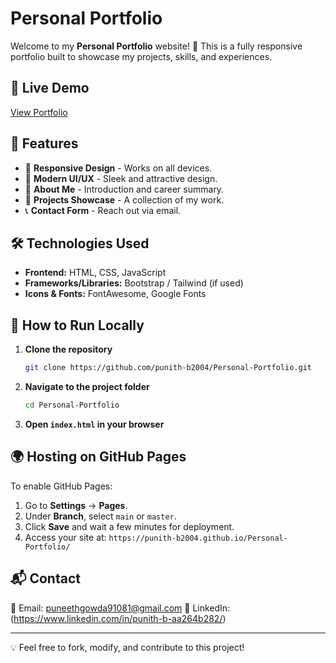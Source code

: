 # Personal Portfolio

Welcome to my **Personal Portfolio** website! 🚀 This is a fully responsive portfolio built to showcase my projects, skills, and experiences.

## 🌟 Live Demo
[View Portfolio](https://punith-b2004.github.io/Personal-Portfolio/)

## 📌 Features
- 📱 **Responsive Design** - Works on all devices.
- 🎨 **Modern UI/UX** - Sleek and attractive design.
- 📝 **About Me** - Introduction and career summary.
- 💼 **Projects Showcase** - A collection of my work.
- 📞 **Contact Form** - Reach out via email.

## 🛠️ Technologies Used
- **Frontend:** HTML, CSS, JavaScript
- **Frameworks/Libraries:** Bootstrap / Tailwind (if used)
- **Icons & Fonts:** FontAwesome, Google Fonts

## 🚀 How to Run Locally
1. **Clone the repository**
   ```sh
   git clone https://github.com/punith-b2004/Personal-Portfolio.git
   ```
2. **Navigate to the project folder**
   ```sh
   cd Personal-Portfolio
   ```
3. **Open `index.html` in your browser**

## 🌍 Hosting on GitHub Pages
To enable GitHub Pages:
1. Go to **Settings** → **Pages**.
2. Under **Branch**, select `main` or `master`.
3. Click **Save** and wait a few minutes for deployment.
4. Access your site at: `https://punith-b2004.github.io/Personal-Portfolio/`

## 📬 Contact
📧 Email: puneethgowda91081@gmail.com
🔗 LinkedIn: (https://www.linkedin.com/in/punith-b-aa264b282/)


---
💡 Feel free to fork, modify, and contribute to this project!

